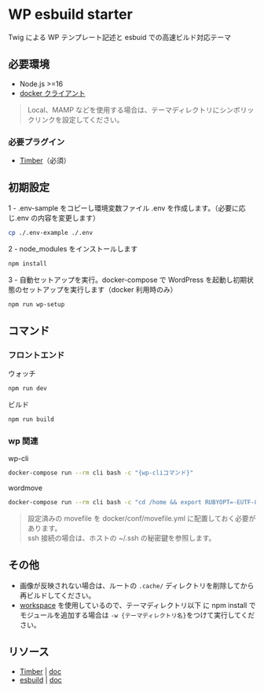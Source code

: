 # WP esbuild starter

Twig による WP テンプレート記述と esbuid での高速ビルド対応テーマ

## 必要環境

- Node.js >=16
- [docker クライアント](https://www.docker.com/get-started)

> Local、MAMP などを使用する場合は、テーマディレクトリにシンボリックリンクを設定してください。

### 必要プラグイン

- [Timber](https://ja.wordpress.org/plugins/timber-library/)（必須）

## 初期設定

1 - .env-sample をコピーし環境変数ファイル .env を作成します。（必要に応じ.env の内容を変更します）

```sh
cp ./.env-example ./.env
```

2 - node_modules をインストールします

```sh
npm install
```

3 - 自動セットアップを実行。docker-compose で WordPress を起動し初期状態のセットアップを実行します（docker 利用時のみ）

```sh
npm run wp-setup
```

## コマンド

### フロントエンド

ウォッチ

```sh
npm run dev
```

ビルド

```sh
npm run build
```

### wp 関連

wp-cli

```sh
docker-compose run --rm cli bash -c "{wp-cliコマンド}"
```

wordmove

```sh
docker-compose run --rm cli bash -c "cd /home && export RUBYOPT=-EUTF-8 && {wordmoveコマンド}"
```

> 設定済みの movefile を docker/conf/movefile.yml に配置しておく必要があります。<br />
> ssh 接続の場合は、ホストの ~/.ssh の秘密鍵を参照します。

## その他

- 画像が反映されない場合は、ルートの `.cache/` ディレクトリを削除してから再ビルドしてください。
- [workspace](https://docs.npmjs.com/cli/v7/using-npm/workspaces) を使用しているので、テーマディレクトリ以下
  に npm install でモジュールを追加する場合は `-w {テーマディレクトリ名}`をつけて実行してください。

## リソース

- [Timber](https://github.com/timber/timber) | [doc](https://timber.github.io/docs/)
- [esbuild](https://github.com/evanw/esbuild) | [doc](https://esbuild.github.io/)
